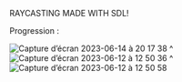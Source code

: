 RAYCASTING MADE WITH SDL!

Progression :

![Capture d’écran 2023-06-14 à 20 17 38](https://github.com/julorapido/SDL_Doom/assets/86060986/8b257922-db76-4890-9a18-48efbcaae316)
^
![Capture d’écran 2023-06-12 à 12 50 36](https://github.com/julorapido/SDL_Doom/assets/86060986/7899eefd-d906-48e8-94dc-6fc334d9f74e)
^
![Capture d’écran 2023-06-12 à 12 50 58](https://github.com/julorapido/SDL_Doom/assets/86060986/5252dd25-3383-497b-8d80-3abfd0f3ce32)

